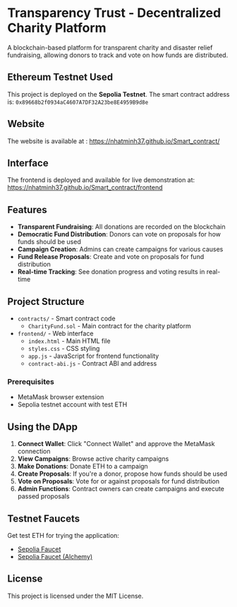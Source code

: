# Transparency Trust - Decentralized Charity Platform

A blockchain-based platform for transparent charity and disaster relief fundraising, allowing donors to track and vote on how funds are distributed.

## Ethereum Testnet Used
This project is deployed on the **Sepolia Testnet**. The smart contract address is: `0x89668b2f0934aC4607A7DF32A23be8E4959B9d8e`
## Website 
The website is available at : https://nhatminh37.github.io/Smart_contract/
## Interface
The frontend is deployed and available for live demonstration at:
https://nhatminh37.github.io/Smart_contract/frontend

## Features

- **Transparent Fundraising**: All donations are recorded on the blockchain
- **Democratic Fund Distribution**: Donors can vote on proposals for how funds should be used
- **Campaign Creation**: Admins can create campaigns for various causes
- **Fund Release Proposals**: Create and vote on proposals for fund distribution
- **Real-time Tracking**: See donation progress and voting results in real-time

## Project Structure

- `contracts/` - Smart contract code
  - `CharityFund.sol` - Main contract for the charity platform
- `frontend/` - Web interface
  - `index.html` - Main HTML file
  - `styles.css` - CSS styling
  - `app.js` - JavaScript for frontend functionality
  - `contract-abi.js` - Contract ABI and address
### Prerequisites

- MetaMask browser extension
- Sepolia testnet account with test ETH


## Using the DApp

1. **Connect Wallet**: Click "Connect Wallet" and approve the MetaMask connection
2. **View Campaigns**: Browse active charity campaigns
3. **Make Donations**: Donate ETH to a campaign
4. **Create Proposals**: If you're a donor, propose how funds should be used
5. **Vote on Proposals**: Vote for or against proposals for fund distribution
6. **Admin Functions**: Contract owners can create campaigns and execute passed proposals

## Testnet Faucets

Get test ETH for trying the application:
- [Sepolia Faucet](https://cloud.google.com/application/web3/faucet/ethereum/sepolia)
- [Sepolia Faucet (Alchemy)](https://www.alchemy.com/faucets/ethereum-sepolia)

## License

This project is licensed under the MIT License.
